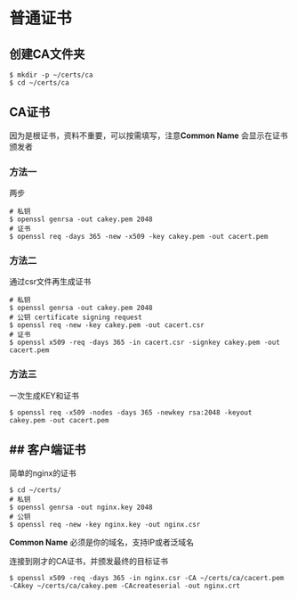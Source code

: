 # 普通证书

## 创建CA文件夹

```
$ mkdir -p ~/certs/ca
$ cd ~/certs/ca
```

## CA证书

因为是根证书，资料不重要，可以按需填写，注意**Common Name** 会显示在证书颁发者

### 方法一

两步
```
# 私钥
$ openssl genrsa -out cakey.pem 2048
# 证书
$ openssl req -days 365 -new -x509 -key cakey.pem -out cacert.pem
```
### 方法二

通过csr文件再生成证书

```
# 私钥
$ openssl genrsa -out cakey.pem 2048
# 公钥 certificate signing request
$ openssl req -new -key cakey.pem -out cacert.csr
# 证书
$ openssl x509 -req -days 365 -in cacert.csr -signkey cakey.pem -out cacert.pem
```
### 方法三

一次生成KEY和证书

```
$ openssl req -x509 -nodes -days 365 -newkey rsa:2048 -keyout cakey.pem -out cacert.pem 
```

## ## 客户端证书

简单的nginx的证书

```
$ cd ~/certs/
# 私钥
$ openssl genrsa -out nginx.key 2048
# 公钥
$ openssl req -new -key nginx.key -out nginx.csr
```
**Common Name**  必须是你的域名，支持IP或者泛域名

连接到刚才的CA证书，并颁发最终的目标证书

```
$ openssl x509 -req -days 365 -in nginx.csr -CA ~/certs/ca/cacert.pem -CAkey ~/certs/ca/cakey.pem -CAcreateserial -out nginx.crt
```






